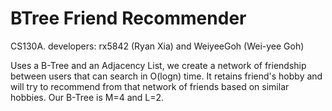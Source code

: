 # BTree Friend Recommender
CS130A. developers: rx5842 (Ryan Xia) and WeiyeeGoh (Wei-yee Goh)

Uses a B-Tree and an Adjacency List, we create a network of friendship between users that can search in O(logn) time. It retains friend's hobby and will try to recommend from that network of friends based on similar hobbies. Our B-Tree is M=4 and L=2. 